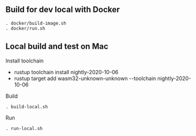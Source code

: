 ## Build for dev local with Docker

```
. docker/build-image.sh
. docker/run.sh

```

## Local build and test on Mac

Install toolchain
- rustup toolchain install nightly-2020-10-06
- rustup target add wasm32-unknown-unknown --toolchain nightly-2020-10-06

Build
```
. build-local.sh
```

Run
```
. run-local.sh
```
